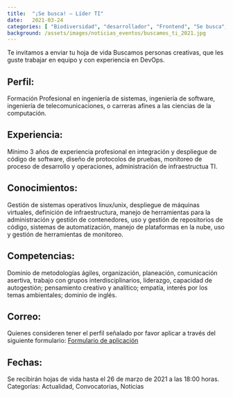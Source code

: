 ```yaml
---
title:  "¡Se busca! – Líder TI"
date:   2021-03-24
categories: [ "Biodiversidad", "desarrollador", "Frontend", "Se busca", "Datos abierto"]
background: /assets/images/noticias_eventos/buscamos_ti_2021.jpg
---
```


Te invitamos a enviar tu hoja de vida
Buscamos personas creativas, que les guste trabajar en equipo y con experiencia en DevOps.

## Perfil:
Formación Profesional en ingeniería de sistemas, ingeniería de software, ingeniería de telecomunicaciones, o carreras afines a las ciencias de la computación.

## Experiencia:
Mínimo 3 años de experiencia profesional en integración y despliegue de código de software, diseño de protocolos de pruebas, monitoreo de proceso de desarrollo y operaciones, administración de infraestructua TI.

## Conocimientos:
Gestión de sistemas operativos linux/unix, despliegue de máquinas virtuales, definición de infraestructura, manejo de herramientas para la administración y gestión de contenedores, uso y gestión de repositorios de código, sistemas de automatización, manejo de plataformas en la nube, uso y gestión de herramientas de monitoreo.

## Competencias:
Dominio de metodologías ágiles, organización, planeación, comunicación asertiva, trabajo con grupos interdisciplinarios, liderazgo, capacidad de autogestión; pensamiento creativo y analítico; empatía, interés por los temas ambientales; dominio de inglés.

## Correo:
Quienes consideren tener el perfil señalado por favor aplicar a través del siguiente formulario: [Formulario de aplicación](https://docs.google.com/forms/d/e/1FAIpQLSdoUUYehhmJz6lUBWk5SP2YcexY4-q1IeAPK5E_zuplMClIKA/viewform)

## Fechas:
Se recibirán hojas de vida hasta el 26 de marzo de 2021 a las 18:00 horas.
Categorías: Actualidad, Convocatorias, Noticias

